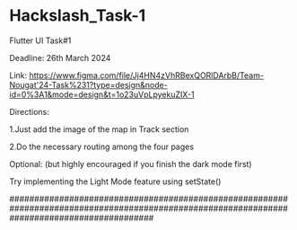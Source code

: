# Hackslash_Task-1
Flutter UI Task#1

Deadline: 26th March 2024

Link: https://www.figma.com/file/Jj4HN4zVhRBexQORlDArbB/Team-Nougat'24-Task%231?type=design&node-id=0%3A1&mode=design&t=1o23uVpLpyekuZIX-1

Directions:

1.Just add the image of the map in Track section

2.Do the necessary routing among the four pages

Optional: (but highly encouraged if you finish the dark mode first) 

Try implementing the Light Mode feature using setState()


#############################################################################################################################################
